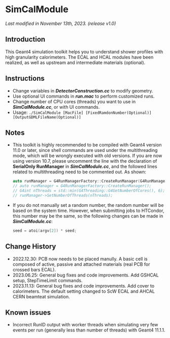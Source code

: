 # SimCalModule

*Last modified in November 13th, 2023. (release v1.0)*

## Introduction

This Geant4 simulation toolkit helps you to understand shower profiles with high granularity calorimeters. The ECAL and HCAL modules have been realized, as well as upstream and intermediate materials (optional).

## Instructions

* Change variables in ***DetectorConstruction.cc*** to modify geometry.
* Use optional UI commands in ***run.mac*** to perform customized runs.
* Change number of CPU cores (threads) you want to use in ***SimCalModule.cc***, or with UI commands.
* Usage: `./SimCalModule [MacFile] [FixedRamdonNumber(Optional)] [OutputGDMLFileName(Optional)]`

## Notes

* This toolkit is highly recommended to be compiled with Geant4 version 11.0 or later, since shell commands are used under the multithreading mode, which will be wrongly executed with old versions. If you are now using version 10.7, please uncomment the line with the declaration of **SerialOnly RunManager** in ***SimCalModule.cc***, and the followed lines related to multithreading need to be commented out. As shown:
  ```c++
  auto runManager = G4RunManagerFactory::CreateRunManager(G4RunManagerType::SerialOnly);
  // auto runManager = G4RunManagerFactory::CreateRunManager();
  // G4int nThreads = std::min(G4Threading::G4GetNumberOfCores(), 6);
  // runManager->SetNumberOfThreads(nThreads);
  ```
* If you do not manually set a random number, the random number will be based on the system time. However, when submitting jobs to HTCondor, this number may be the same, so the following changes can be made in ***SimCalModule.cc***:
  ```c++
  seed = atoi(argv[2]) * seed;
  ```

## Change History

* 2022.12.30: PCB now needs to be placed manully. A basic cell is composed of active, passive and attached materials (real PCB for crossed bars ECAL).
* 2023.06.25: General bug fixes and code improvements. Add GSHCAL setup, StepTimeLimit commands.
* 2023.11.13: General bug fixes and code improvements. Add cover to calorimeters. The default setting changed to ScW ECAL and AHCAL CERN beamteat simulation.

## Known issues

* Incorrect RunID output with worker threads when simulating very few events per run (generally less than number of threads) with Geant4 11.1.1.
